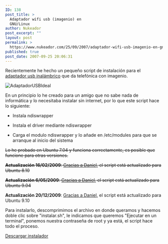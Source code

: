 ```yaml
---
ID: 138
post_title: >
  Adaptador wifi usb (imagenio) en
  GNU/Linux
author: Nukeador
post_excerpt: ""
layout: post
permalink: >
  https://www.nukeador.com/25/09/2007/adaptador-wifi-usb-imagenio-en-gnulinux/
published: true
post_date: 2007-09-25 20:06:31
---
```

Recientemente he hecho un pequeño script de instalación para el <a href="http://www.telefonicaonline.com/on/io/es/atencion/soporte_tecnico_y_averias/internet/adsl/accesorios/adaptadores_USB_inalambricos/USB_g_Ideal/USB_g_Ideal.htm">adaptador usb inalámbrico</a> que da telefónica con imagenio.

<img class="centered" src="http://www.telefonicaonline.com/on/io/es/atencion/soporte_tecnico_y_averias/internet/adsl/accesorios/adaptadores_USB_inalambricos/USB_g_Ideal/images/AdaptadorUSBIdeal_g.jpg" alt="AdaptadorUSBIdeal" />

En un principio lo he creado para un amigo que no sabe nada de informática y lo necesitaba instalar sin internet, por lo que este script hace lo siguiente:

- Instala ndiswrapper

- Instala el driver mediante ndiswrapper

- Carga el modulo ndiswrapper y lo añade en /etc/modules para que se arranque al inicio del sistema

<span style="text-decoration: line-through;">Lo he probado en Ubuntu 7.04 y funciona correctamente, es posible que funcione para otras versiones.</span>

<span style="text-decoration: line-through;"><strong>Actualización 16/02/2009</strong>: <a href="http://www.nukeador.com/25/09/2007/adaptador-wifi-usb-imagenio-en-gnulinux/#comment-909">Gracias a Daniel</a>, el script está actualizado para Ubuntu 8.10</span>

<span style="text-decoration: line-through;"><strong>Actualización 6/05/2009</strong>: <a href="http://www.nukeador.com/25/09/2007/adaptador-wifi-usb-imagenio-en-gnulinux/#comment-925">Gracias a Daniel</a>, el script está actualizado para Ubuntu 9.04</span>

<strong>Actualización 20/12/2009</strong>: <a href="http://www.nukeador.com/25/09/2007/adaptador-wifi-usb-imagenio-en-gnulinux/#comment-970">Gracias  a Daniel</a>, el script está actualizado para Ubuntu 9.10

Para instalarlo, descomprimimos el archivo en donde queramos y hacemos doble clic sobre "instalar.sh", le indicamos que queremos "Ejecutar en un terminal", ponemos nuestra contraseña de root y ya está, el script hace todo el proceso.
<p class="download"><a title="Instalador Ideal Technology USB Adapter para Ubuntu" href="http://www.nukeador.com/archivos/ideal_tech_ubuntu_driver.tar.bz2">Descargar instalador</a></p>